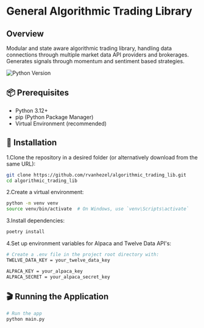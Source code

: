
# General Algorithmic Trading Library

## Overview

Modular and state aware algorithmic trading library, handling data connections through multiple market data API providers and brokerages. Generates signals through momentum and sentiment based strategies.

![Python Version](https://img.shields.io/badge/Python-3.12%2B-green)
<!-- ![License](https://img.shields.io/badge/License-MIT-yellow) -->

## 📦 Prerequisites

- Python 3.12+
- pip (Python Package Manager)
- Virtual Environment (recommended)

## 🔧 Installation

1.Clone the repository in a desired folder (or alternatively download from the same URL):

```bash
git clone https://github.com/rvanhezel/algorithmic_trading_lib.git
cd algorithmic_trading_lib
```

2.Create a virtual environment:

```bash
python -m venv venv
source venv/bin/activate  # On Windows, use `venv\Scripts\activate`
```

3.Install dependencies:

```bash
poetry install
```

4.Set up environment variables for Alpaca and Twelve Data API's:

```bash
# Create a .env file in the project root directory with:
TWELVE_DATA_KEY = your_twelve_data_key

ALPACA_KEY = your_alpaca_key
ALPACA_SECRET = your_alpaca_secret_key
```

## 🎬 Running the Application

```bash
# Run the app
python main.py
```
